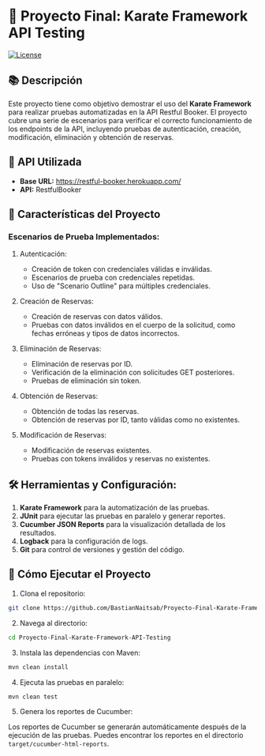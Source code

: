 # 🚀 Proyecto Final: Karate Framework API Testing

[![License](https://img.shields.io/badge/License-MIT-green.svg)](LICENSE)

## 📚 Descripción

Este proyecto tiene como objetivo demostrar el uso del **Karate Framework** para realizar pruebas automatizadas en la API Restful Booker. El proyecto cubre una serie de escenarios para verificar el correcto funcionamiento de los endpoints de la API, incluyendo pruebas de autenticación, creación, modificación, eliminación y obtención de reservas.

## 🧰 API Utilizada

- **Base URL:** https://restful-booker.herokuapp.com/
- **API:** RestfulBooker

## 📖 Características del Proyecto

### Escenarios de Prueba Implementados:

1. Autenticación:
   - Creación de token con credenciales válidas e inválidas.
   - Escenarios de prueba con credenciales repetidas.
   - Uso de "Scenario Outline" para múltiples credenciales.

2. Creación de Reservas:
   - Creación de reservas con datos válidos.
   - Pruebas con datos inválidos en el cuerpo de la solicitud, como fechas erróneas y tipos de datos incorrectos.

3. Eliminación de Reservas:
   - Eliminación de reservas por ID.
   - Verificación de la eliminación con solicitudes GET posteriores.
   - Pruebas de eliminación sin token.

4. Obtención de Reservas:
   - Obtención de todas las reservas.
   - Obtención de reservas por ID, tanto válidas como no existentes.

5. Modificación de Reservas:
   - Modificación de reservas existentes.
   - Pruebas con tokens inválidos y reservas no existentes.

## 🛠️ Herramientas y Configuración:

1. **Karate Framework** para la automatización de las pruebas.
2. **JUnit** para ejecutar las pruebas en paralelo y generar reportes.
3. **Cucumber JSON Reports** para la visualización detallada de los resultados.
4. **Logback** para la configuración de logs.
5. **Git** para control de versiones y gestión del código.

## 🚀 Cómo Ejecutar el Proyecto

1. Clona el repositorio:

```bash
git clone https://github.com/BastianNaitsab/Proyecto-Final-Karate-Framework-API-Testing
```

2. Navega al directorio:

```bash
cd Proyecto-Final-Karate-Framework-API-Testing
```

3. Instala las dependencias con Maven:

```bash
mvn clean install
```

4. Ejecuta las pruebas en paralelo:

```bash
mvn clean test
```

5. Genera los reportes de Cucumber:

Los reportes de Cucumber se generarán automáticamente después de la ejecución de las pruebas. Puedes encontrar los reportes en el directorio `target/cucumber-html-reports`.

